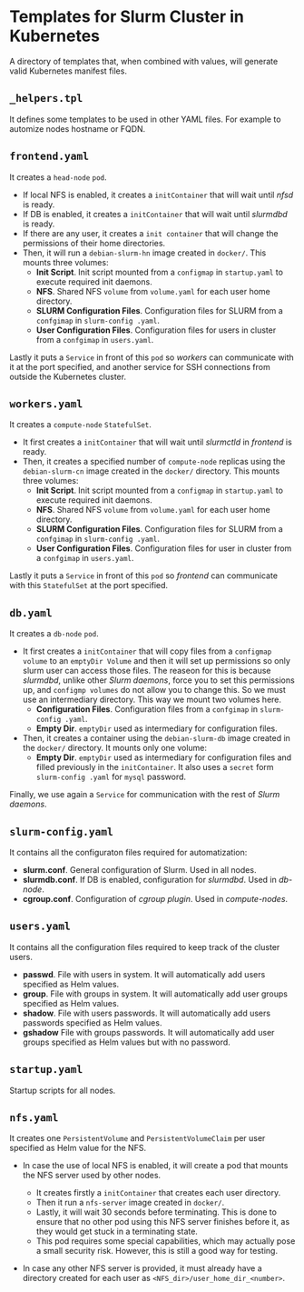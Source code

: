 # Templates for Slurm Cluster in Kubernetes
A directory of templates that, when combined with values, will generate valid Kubernetes manifest files.

## `_helpers.tpl`
It defines some templates to be used in other YAML files. For example to automize nodes hostname or FQDN.

## `frontend.yaml`
It creates a `head-node` `pod`.
* If local NFS is enabled, it creates a `initContainer` that will wait until *nfsd* is ready.
* If DB is enabled, it creates a `initContainer` that will wait until *slurmdbd* is ready.
* If there are any user, it creates a `init container` that will change the permissions of their home directories.
* Then, it will run a `debian-slurm-hn` image created in `docker/`. This mounts three volumes:
    * **Init Script**. Init script mounted from a `configmap` in `startup.yaml` to execute required init daemons.
    * **NFS**. Shared NFS `volume` from `volume.yaml` for each user home directory.
    * **SLURM Configuration Files**. Configuration files for SLURM from a `confgimap` in `slurm-config
    .yaml`.
    * **User Configuration Files**. Configuration files for users in cluster from a `confgimap` in `users.yaml`.

Lastly it puts a `Service` in front of this `pod` so *workers* can communicate with it at the port specified, and another service for SSH connections from outside the Kubernetes cluster.

## `workers.yaml`
It creates a `compute-node` `StatefulSet`.
* It first creates a `initContainer` that will wait until *slurmctld* in *frontend* is ready.
* Then, it creates a specified number of `compute-node` replicas using the `debian-slurm-cn` image created in the `docker/` directory. This mounts three volumes:
    * **Init Script**. Init script mounted from a `configmap` in `startup.yaml` to execute required init daemons.
    * **NFS**. Shared NFS `volume` from `volume.yaml` for each user home directory.
    * **SLURM Configuration Files**. Configuration files for SLURM from a `confgimap` in `slurm-config
    .yaml`.
    * **User Configuration Files**. Configuration files for user in cluster from a `confgimap` in `users.yaml`.

Lastly it puts a `Service` in front of this `pod` so *frontend* can communicate with this `StatefulSet` at the port specified.

## `db.yaml`
It creates a `db-node` `pod`.
* It first creates a `initContainer` that will copy files from a `configmap volume` to an `emptyDir Volume` and then it will set up permissions so only slurm user can access those files. The reaseon for this is because *slurmdbd*, unlike other *Slurm daemons*, force you to set this permissions up, and `configmp volumes` do not allow you to change this. So we must use an intermediary directory. This way we mount two volumes here.
    * **Configuration Files**. Configuration files from a `confgimap` in `slurm-config
    .yaml`.
    * **Empty Dir**. `emptyDir` used as intermediary for configuration files.
* Then, it creates a container using the `debian-slurm-db` image created in the `docker/` directory. It mounts only one volume:
    * **Empty Dir**. `emptyDir` used as intermediary for configuration files and filled previously in the `initContainer`.
It also uses a `secret` form `slurm-config
.yaml` for `mysql` password.

Finally, we use again a `Service` for communication with the rest of *Slurm daemons*.

## `slurm-config.yaml`
It contains all the configuraton files required for automatization:
* **slurm.conf**. General configuration of Slurm. Used in all nodes.
* **slurmdb.conf**. If DB is enabled, configuration for *slurmdbd*. Used in *db-node*.
* **cgroup.conf**. Configuration of *cgroup plugin*. Used in *compute-nodes*.

## `users.yaml`
It contains all the configuration files required to keep track of the cluster users.
* **passwd**. File with users in system. It will automatically add users specified as Helm values.
* **group**. File with groups in system. It will automatically add user groups specified as Helm values.
* **shadow**. File with users passwords. It will automatically add users passwords specified as Helm values.
* **gshadow** File with groups passwords. It will automatically add user groups specified as Helm values but with no password.

## `startup.yaml`
Startup scripts for all nodes.

## `nfs.yaml`
It creates one `PersistentVolume` and `PersistentVolumeClaim` per user specified as Helm value for the NFS.

* In case the use of local NFS is enabled, it will create a pod that mounts the NFS server used by other nodes.
    * It creates firstly a `initContainer` that creates each user directory.
    * Then it run a `nfs-server` image created in `docker/`.
    * Lastly, it will wait 30 seconds before terminating. This is done to ensure that no other pod using this NFS server finishes before it, as they would get stuck in a terminating state.
    * This pod requires some special capabilities, which may actually pose a small security risk. However, this is still a good way for testing.

* In case any other NFS server is provided, it must already have a directory created for each user as `<NFS_dir>/user_home_dir_<number>`.


